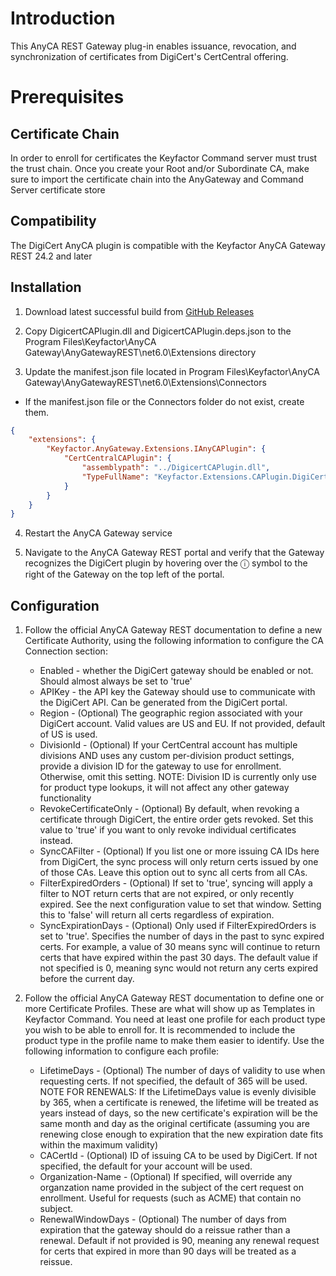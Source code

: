 ﻿# Introduction
This AnyCA REST Gateway plug-in enables issuance, revocation, and synchronization of certificates from DigiCert's CertCentral offering.  
# Prerequisites

## Certificate Chain

In order to enroll for certificates the Keyfactor Command server must trust the trust chain. Once you create your Root and/or Subordinate CA, make sure to import the certificate chain into the AnyGateway and Command Server certificate store

## Compatibility
The DigiCert AnyCA plugin is compatible with the Keyfactor AnyCA Gateway REST 24.2 and later


## Installation
1. Download latest successful build from [GitHub Releases](../../releases/latest)

2. Copy DigicertCAPlugin.dll and DigicertCAPlugin.deps.json to the Program Files\Keyfactor\AnyCA Gateway\AnyGatewayREST\net6.0\Extensions directory

3. Update the manifest.json file located in Program Files\Keyfactor\AnyCA Gateway\AnyGatewayREST\net6.0\Extensions\Connectors
  * If the manifest.json file or the Connectors folder do not exist, create them.
```json
{  
	"extensions": {  
		"Keyfactor.AnyGateway.Extensions.IAnyCAPlugin": {  
			"CertCentralCAPlugin": {  
				"assemblypath": "../DigicertCAPlugin.dll",  
				"TypeFullName": "Keyfactor.Extensions.CAPlugin.DigiCert.CertCentralCAPlugin"  
			}  
		}  
	}  
}
```

4. Restart the AnyCA Gateway service

5. Navigate to the AnyCA Gateway REST portal and verify that the Gateway recognizes the DigiCert plugin by hovering over the ⓘ symbol to the right of the Gateway on the top left of the portal.


## Configuration

1. Follow the official AnyCA Gateway REST documentation to define a new Certificate Authority, using the following information to configure the CA Connection section:

	* Enabled - whether the DigiCert gateway should be enabled or not. Should almost always be set to 'true'
	* APIKey - the API key the Gateway should use to communicate with the DigiCert API. Can be generated from the DigiCert portal.
	* Region - (Optional) The geographic region associated with your DigiCert account. Valid values are US and EU. If not provided, default of US is used.
	* DivisionId - (Optional) If your CertCentral account has multiple divisions AND uses any custom per-division product settings, provide a division ID for the gateway to use for enrollment. Otherwise, omit this setting. NOTE: Division ID is currently only use for product type lookups, it will not affect any other gateway functionality
	* RevokeCertificateOnly - (Optional) By default, when revoking a certificate through DigiCert, the entire order gets revoked. Set this value to 'true' if you want to only revoke individual certificates instead.
	* SyncCAFilter - (Optional) If you list one or more issuing CA IDs here from DigiCert, the sync process will only return certs issued by one of those CAs. Leave this option out to sync all certs from all CAs.
	* FilterExpiredOrders - (Optional) If set to 'true', syncing will apply a filter to NOT return certs that are not expired, or only recently expired. See the next configuration value to set that window. Setting this to 'false' will return all certs regardless of expiration.
	* SyncExpirationDays - (Optional) Only used if FilterExpiredOrders is set to 'true'. Specifies the number of days in the past to sync expired certs. For example, a value of 30 means sync will continue to return certs that have expired within the past 30 days. The default value if not specified is 0, meaning sync would not return any certs expired before the current day.


2. Follow the official AnyCA Gateway REST documentation to define one or more Certificate Profiles. These are what will show up as Templates in Keyfactor Command. You need at least one profile for each product type you wish to be able to enroll for. It is recommended to include the product type in the profile name to make them easier to identify. Use the following information to configure each profile:

	* LifetimeDays - (Optional) The number of days of validity to use when requesting certs. If not specified, the default of 365 will be used. NOTE FOR RENEWALS: If the LifetimeDays value is evenly divisible by 365, when a certificate is renewed, the lifetime will be treated as years instead of days, so the new certificate's expiration will be the same month and day as the original certificate (assuming you are renewing close enough to expiration that the new expiration date fits within the maximum validity)
	* CACertId - (Optional) ID of issuing CA to be used by DigiCert. If not specified, the default for your account will be used.
	* Organization-Name - (Optional) If specified, will override any organzation name provided in the subject of the cert request on enrollment. Useful for requests (such as ACME) that contain no subject.
	* RenewalWindowDays - (Optional) The number of days from expiration that the gateway should do a reissue rather than a renewal. Default if not provided is 90, meaning any renewal request for certs that expired in more than 90 days will be treated as a reissue.
